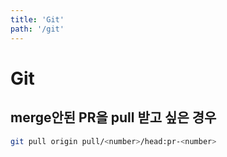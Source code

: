 ```yaml
---
title: 'Git'
path: '/git'
---
```


# Git

## merge안된 PR을 pull 받고 싶은 경우

```bash
git pull origin pull/<number>/head:pr-<number>
```

